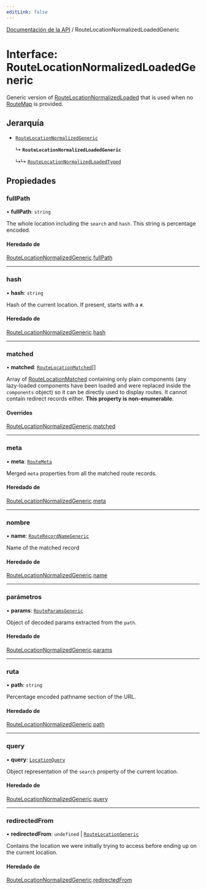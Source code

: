 ```yaml
---
editLink: false
---
```


[Documentación de la API](../index.md) / RouteLocationNormalizedLoadedGeneric

# Interface: RouteLocationNormalizedLoadedGeneric

Generic version of [RouteLocationNormalizedLoaded](../index.md#RouteLocationNormalizedLoaded) that is used when no [RouteMap](../index.md#RouteMap) is provided.

## Jerarquía

- [`RouteLocationNormalizedGeneric`](RouteLocationNormalizedGeneric.md)

  ↳ **`RouteLocationNormalizedLoadedGeneric`**

  ↳↳ [`RouteLocationNormalizedLoadedTyped`](RouteLocationNormalizedLoadedTyped.md)

## Propiedades

### fullPath

• **fullPath**: `string`

The whole location including the `search` and `hash`. This string is
percentage encoded.

#### Heredado de

[RouteLocationNormalizedGeneric](RouteLocationNormalizedGeneric.md).[fullPath](RouteLocationNormalizedGeneric.md#fullPath)

---

### hash

• **hash**: `string`

Hash of the current location. If present, starts with a `#`.

#### Heredado de

[RouteLocationNormalizedGeneric](RouteLocationNormalizedGeneric.md).[hash](RouteLocationNormalizedGeneric.md#hash)

---

### matched

• **matched**: [`RouteLocationMatched`](RouteLocationMatched.md)[]

Array of [RouteLocationMatched](RouteLocationMatched.md) containing only plain components (any
lazy-loaded components have been loaded and were replaced inside the
`components` object) so it can be directly used to display routes. It
cannot contain redirect records either. **This property is non-enumerable**.

#### Overrides

[RouteLocationNormalizedGeneric](RouteLocationNormalizedGeneric.md).[matched](RouteLocationNormalizedGeneric.md#matched)

---

### meta

• **meta**: [`RouteMeta`](RouteMeta.md)

Merged `meta` properties from all the matched route records.

#### Heredado de

[RouteLocationNormalizedGeneric](RouteLocationNormalizedGeneric.md).[meta](RouteLocationNormalizedGeneric.md#meta)

---

### nombre

• **name**: [`RouteRecordNameGeneric`](../index.md#RouteRecordNameGeneric)

Name of the matched record

#### Heredado de

[RouteLocationNormalizedGeneric](RouteLocationNormalizedGeneric.md).[name](RouteLocationNormalizedGeneric.md#name)

---

### parámetros

• **params**: [`RouteParamsGeneric`](../index.md#RouteParamsGeneric)

Object of decoded params extracted from the `path`.

#### Heredado de

[RouteLocationNormalizedGeneric](RouteLocationNormalizedGeneric.md).[params](RouteLocationNormalizedGeneric.md#params)

---

### ruta

• **path**: `string`

Percentage encoded pathname section of the URL.

#### Heredado de

[RouteLocationNormalizedGeneric](RouteLocationNormalizedGeneric.md).[path](RouteLocationNormalizedGeneric.md#path)

---

### query

• **query**: [`LocationQuery`](../index.md#LocationQuery)

Object representation of the `search` property of the current location.

#### Heredado de

[RouteLocationNormalizedGeneric](RouteLocationNormalizedGeneric.md).[query](RouteLocationNormalizedGeneric.md#query)

---

### redirectedFrom

• **redirectedFrom**: `undefined` \| [`RouteLocationGeneric`](RouteLocationGeneric.md)

Contains the location we were initially trying to access before ending up
on the current location.

#### Heredado de

[RouteLocationNormalizedGeneric](RouteLocationNormalizedGeneric.md).[redirectedFrom](RouteLocationNormalizedGeneric.md#redirectedFrom)
